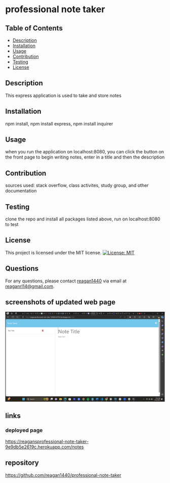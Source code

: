 # professional note taker

## Table of Contents
* [Description](#description)
* [Installation](#installation)
* [Usage](#usage)
* [Contribution](#contribution)
* [Testing](#testing)
* [License](#license)

## Description
This express application is used to take and store notes

## Installation
npm install, npm install express, npm install inquirer

## Usage
when you run the application on localhost:8080, you can click the button on the front page to begin writing notes, enter in a title and then the description 

## Contribution
sources used: stack overflow, class activites, study group, and other documentation

## Testing
clone the repo and install all packages listed above, run on localhost:8080 to test

## License
This project is licensed under the MIT license.
[![License: MIT](https://img.shields.io/badge/License-MIT-yellow.svg)](https://opensource.org/licenses/MIT)

## Questions
For any questions, please contact [reagan1440](https://github.com/reagan1440) via email at reaganrl14@gmail.com.

## screenshots of updated web page
![Alt text](<images/Screenshot (18).png>)

## links

### deployed page
https://reagansprofessional-note-taker-9e9db5e2619c.herokuapp.com/notes

## repository
https://github.com/reagan1440/professional-note-taker